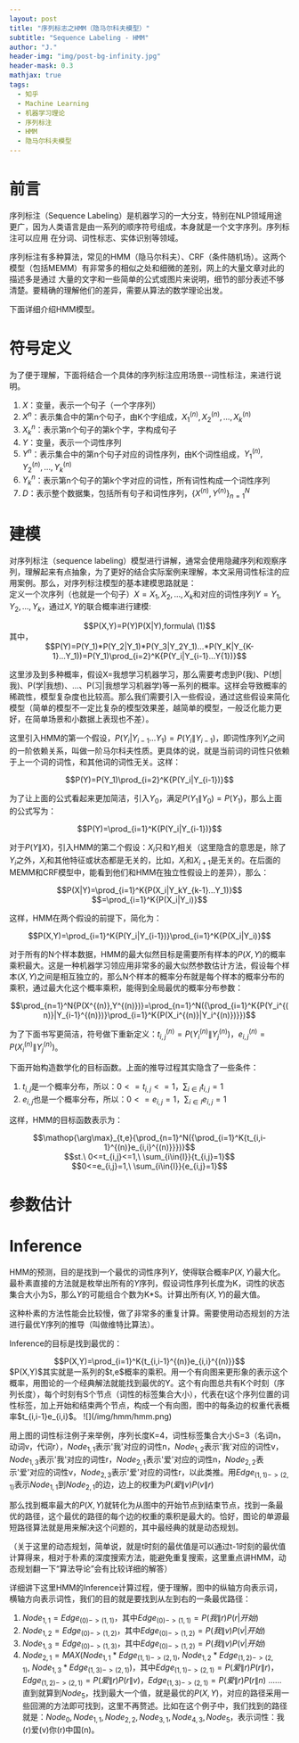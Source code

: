 ```yaml
---
layout: post
title: "序列标志之HMM（隐马尔科夫模型）"
subtitle: "Sequence Labeling - HMM"
author: "J."
header-img: "img/post-bg-infinity.jpg"
header-mask: 0.3
mathjax: true
tags:
  - 知乎
  - Machine Learning
  - 机器学习理论
  - 序列标注
  - HMM
  - 隐马尔科夫模型
---
```


# 前言

序列标注（Sequence Labeling）是机器学习的一大分支，特别在NLP领域用途更广，因为人类语言是由一系列的顺序符号组成，本身就是一个文字序列。序列标注可以应用
在分词、词性标志、实体识别等领域。

序列标注有多种算法，常见的HMM（隐马尔科夫）、CRF（条件随机场）。这两个模型（包括MEMM）有非常多的相似之处和细微的差别，网上的大量文章对此的描述多是通过
大量的文字和一些简单的公式或图片来说明，细节的部分表述不够清楚。要精确的理解他们的差异，需要从算法的数学理论出发。

下面详细介绍HMM模型。

# 符号定义

为了便于理解，下面将结合一个具体的序列标注应用场景--词性标注，来进行说明。
1. $X$：变量，表示一个句子（一个字序列）
2. $X^n$：表示集合中的第n个句子，由K个字组成，$X_1^{(n)},X_2^{(n)},...,X_k^{(n)}$
3. $X_k^n$：表示第n个句子的第k个字，字构成句子
4. $Y$：变量，表示一个词性序列
5. $Y^n$：表示集合中的第n个句子对应的词性序列，由K个词性组成，$Y_1^{(n)},Y_2^{(n)},...,Y_k^{(n)}$
6. $Y_k^n$：表示第n个句子的第k个字对应的词性，所有词性构成一个词性序列
6. $D$：表示整个数据集，包括所有句子和词性序列，${\{X^{(n)},Y^{(n)}\}}_{n=1}^N$

# 建模
对序列标注（sequence labeling）模型进行讲解，通常会使用隐藏序列和观察序列，理解起来有点抽象，为了更好的结合实际案例来理解，本文采用词性标注的应用案例。那么，对序列标注模型的基本建模思路就是：  
定义一个次序列（也就是一个句子）$X=X_1,X_2,...,X_k$和对应的词性序列$Y=Y_1,Y_2,...,Y_k$，通过$X,Y$的联合概率进行建模:
<center>
  $$P(X,Y)=P(Y)P(X|Y),formula\ (1)$$
</center>
其中，
<center>
  $$P(Y)=P(Y_1)*P(Y_2|Y_1)*P(Y_3|Y_2Y_1)...*P(Y_K|Y_{K-1}...Y_1))=P(Y_1)\prod_{i=2}^K{P(Y_i|Y_{i-1}...Y{1})}$$
</center>

这里涉及到多种概率，假设X=我想学习机器学习，那么需要考虑到P(我)、P(想\|我)、P(学\|我想)、...、P(习\|我想学习机器学)等一系列的概率。这样会导致概率的稀疏性，模型复杂度也比较高。那么我们需要引入一些假设，通过这些假设来简化模型（简单的模型不一定比复杂的模型效果差，越简单的模型，一般泛化能力更好，在简单场景和小数据上表现也不差）。


这里引入HMM的第一个假设，$P(Y_i|Y_{i-1}...Y_1)=P(Y_i\|Y_{i-1})$，即词性序列$Y_i$之间的一阶依赖关系，叫做一阶马尔科夫性质。更具体的说，就是当前词的词性只依赖于上一个词的词性，和其他词的词性无关。这样：
<center>
  $$P(Y)=P(Y_1)\prod_{i=2}^K{P(Y_i|Y_{i-1})}$$
</center>

为了让上面的公式看起来更加简洁，引入$Y_0$，满足$P(Y_1\|Y_0)=P(Y_1)$，那么上面的公式写为：
<center>
  $$P(Y)=\prod_{i=1}^K{P(Y_i|Y_{i-1})}$$
</center>

对于$P(Y\|X)$，引入HMM的第二个假设：$X_i$只和$Y_i$相关（这里隐含的意思是，除了$Y_i$之外，$X_i$和其他特征或状态都是无关的，比如，$X_i$和$X_{i+1}$是无关的。在后面的MEMM和CRF模型中，能看到他们和HMM在独立性假设上的差异），那么：
<center>
  $$P(X|Y)=\prod_{i=1}^K{P(X_i|Y_kY_{k-1}...Y_1)}$$
</center>
<center>
  $$=\prod_{i=1}^K{P(X_i|Y_i)}$$
</center>

这样，HMM在两个假设的前提下，简化为：
<center>
  $$P(X,Y)=\prod_{i=1}^K{P(Y_i|Y_{i-1})}\prod_{i=1}^K{P(X_i|Y_i)}$$
</center>

对于所有的N个样本数据，HMM的最大似然目标是需要所有样本的$P(X,Y)$的概率乘积最大。这是一种机器学习领应用非常多的最大似然参数估计方法，假设每个样本$(X,Y)$之间是相互独立的，那么N个样本的概率分布就是每个样本的概率分布的乘积，通过最大化这个概率乘积，能得到全局最优的概率分布参数：
<center>
  $$\prod_{n=1}^N{P(X^{(n)},Y^{(n)})}=\prod_{n=1}^N({\prod_{i=1}^K{P(Y_i^{(n)}|Y_{i-1}^{(n)})}\prod_{i=1}^K{P(X_i^{(n)}|Y_i^{(n)})}})$$
</center>

为了下面书写更简洁，符号做下重新定义：$t_{i,j}^{(n)}=P(Y_i^{(n)}\|Y_j^{(n)})$，$e_{i,j}^{(n)}=P(X_i^{(n)}\|Y_j^{(n)})$。

下面开始构造数学化的目标函数。上面的推导过程其实隐含了一些条件：  
1. $t_{i,j}$是一个概率分布，所以：$0<=t_{i,j}<=1$，$\sum_{i\in{I}}{t_{i,j}=1}$
2. $e_{i,j}$也是一个概率分布，所以：$0<=e_{i,j}=1$，$\sum_{i\in{I}}{e_{i,j}=1}$

这样，HMM的目标函数表示为：
<center>
  $$\mathop{\arg\max}_{t,e}{\prod_{n=1}^N({\prod_{i=1}^K{t_{i,i-1}^{(n)}e_{i,i}^{(n)}}})}$$
</center>
<center>
  $$st.\ 0<=t_{i,j}<=1,\ \sum_{i\in{I}}{t_{i,j}=1}$$
</center>
<center>
  $$0<=e_{i,j}=1,\ \sum_{i\in{I}}{e_{i,j}=1}$$
</center>

# 参数估计

# Inference
HMM的预测，目的是找到一个最优的词性序列$Y$，使得联合概率$P(X,Y)$最大化。最朴素直接的方法就是枚举出所有的$Y$序列，假设词性序列长度为K，词性的状态集合大小为S，那么$Y$的可能组合个数为K\*S。计算出所有$(X,Y)$的最大值。

这种朴素的方法性能会比较慢，做了非常多的重复计算。需要使用动态规划的方法进行最优Y序列的推导（叫做维特比算法）。

Inference的目标是找到最优的：
<center>
  $$P(X,Y)=\prod_{i=1}^K{t_{i,i-1}^{(n)}e_{i,i}^{(n)}}$$
</center>
$P(X,Y)$其实就是一系列的$t,e$概率的乘积。用一个有向图来更形象的表示这个概率，用图论的一个经典解法就能找到最优的Y。这个有向图总共有K个时刻（序列长度），每个时刻有S个节点（词性的标签集合大小），代表在t这个序列位置的词性标签，加上开始和结束两个节点，构成一个有向图，图中的每条边的权重代表概率$t_{i,i-1}e_{i,i}$。
![](/img/hmm/hmm.png)

用上图的词性标注例子来举例，序列长度K=4，词性标签集合大小S=3（名词n，动词v，代词r），$Node_{1,1}$表示'我'对应的词性n，$Node_{1,2}$表示'我'对应的词性v，$Node_{1,3}$表示'我'对应的词性r，$Node_{2,1}$表示'爱'对应的词性n，$Node_{2,2}$表示'爱'对应的词性v，$Node_{2,3}$表示'爱'对应的词性r，以此类推。用$Edge_{(1,1)->(2,1)}$表示$Node_{1,1}$到$Node_{2,1}$的边，边上的权重为$P(爱\|v)P(v\|r)$

那么找到概率最大的$P(X,Y)$就转化为从图中的开始节点到结束节点，找到一条最优的路径，这个最优的路径的每个边的权重的乘积是最大的。恰好，图论的单源最短路径算法就是用来解决这个问题的，其中最经典的就是动态规划。

（关于这里的动态规划，简单说，就是t时刻的最优值是可以通过t-1时刻的最优值计算得来，相对于朴素的深度搜索方法，能避免重复搜索，这里重点讲HMM，动态规划翻一下“算法导论”会有比较详细的解答）

详细讲下这里HMM的Inference计算过程，便于理解，图中的纵轴方向表示词，横轴方向表示词性，我们的目的就是要找到从左到右的一条最优路径：
1. $Node_{1,1}=Edge_{(0)->(1,1)}$，其中$Edge_{(0)->(1,1)}=P(我\|r)P(r|开始)$
2. $Node_{1,2}=Edge_{(0)->(1,2)}$，其中$Edge_{(0)->(1,2)}=P(我\|v)P(v|开始)$
3. $Node_{1,3}=Edge_{(0)->(1,3)}$，其中$Edge_{(0)->(1,2)}=P(我\|v)P(v|开始)$
4. $Node_{2,1}=MAX(Node_{1,1}*Edge_{(1,1)->(2,1)},\ Node_{1,2}*Edge_{(1,2)->(2,1)},\ Node_{1,3}*Edge_{(1,3)->(2,1)})$，其中$Edge_{(1,1)->(2,1)}=P(爱\|r)P(r\|r)$，$Edge_{(1,2)->(2,1)}=P(爱\|r)P(r\|v)$，$Edge_{(1,3)->(2,1)}=P(爱\|r)P(r\|n)$
......
直到就算到$Node_{5}$，找到最大一个值，就是最优的$P(X,Y)$，对应的路径采用一些回溯的方法即可找到，这里不再赘述。比如在这个例子中，我们找到的路径就是：$Node_{0},Node_{1,1},Node_{2,2},Node_{3,1},Node_{4,3},Node_{5}$，表示词性：我(r)爱(v)你(r)中国(n)。
